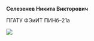 **Селезенев Никита Викторович**

ПГАТУ ФЭиИТ ПИНб–21а

![](https://encrypted-tbn0.gstatic.com/images?q=tbn:ANd9GcRsYeXVPcQGSodobutMyfQmfLF2V_VzXVFhLZtg8OCySu4B33Sk0WMhX4DrDwY9B5fZh-Y&usqp=CAU)
